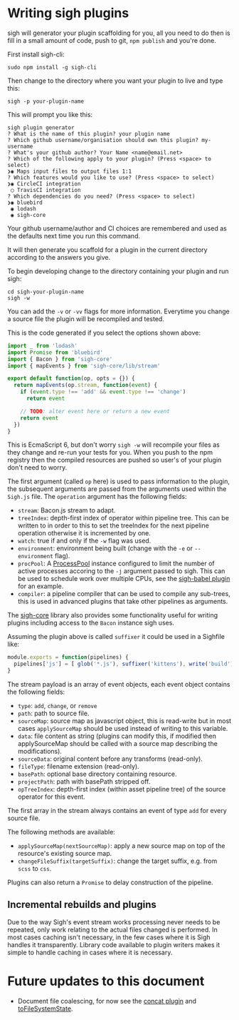 # Writing sigh plugins

sigh will generator your plugin scaffolding for you, all you need to do then is fill in a small amount of code, push to git, `npm publish` and you're done.

First install sigh-cli:
```
sudo npm install -g sigh-cli
```

Then change to the directory where you want your plugin to live and type this:
```
sigh -p your-plugin-name
```

This will prompt you like this:
```
sigh plugin generator
? What is the name of this plugin? your plugin name
? Which github username/organisation should own this plugin? my-username
? What's your github author? Your Name <name@email.net>
? Which of the following apply to your plugin? (Press <space> to select)
❯◉ Maps input files to output files 1:1
? Which features would you like to use? (Press <space> to select)
❯◉ CircleCI integration
 ◯ TravisCI integration
? Which dependencies do you need? (Press <space> to select)
❯◉ bluebird
 ◉ lodash
 ◉ sigh-core
```
Your github username/author and CI choices are remembered and used as the defaults next time you run this command.

It will then generate you scaffold for a plugin in the current directory according to the answers you give.

To begin developing change to the directory containing your plugin and run sigh:

```
cd sigh-your-plugin-name
sigh -w
```

You can add the `-v` or `-vv` flags for more information. Everytime you change a source file the plugin will be recompiled and tested.

This is the code generated if you select the options shown above:
```javascript
import _ from 'lodash'
import Promise from 'bluebird'
import { Bacon } from 'sigh-core'
import { mapEvents } from 'sigh-core/lib/stream'

export default function(op, opts = {}) {
  return mapEvents(op.stream, function(event) {
    if (event.type !== 'add' && event.type !== 'change')
      return event

    // TODO: alter event here or return a new event
    return event
  })
}
```
This is EcmaScript 6, but don't worry `sigh -w` will recompile your files as they change and re-run your tests for you. When you push to the npm registry then the compiled resources are pushed so user's of your plugin don't need to worry.

The first argument (called `op` here) is used to pass information to the plugin, the subsequent arguments are passed from the arguments used within the `Sigh.js` file. The `operation` argument has the following fields:

 * `stream`: Bacon.js stream to adapt.
 * `treeIndex`: depth-first index of operator within pipeline tree. This can be written to in order to this to set the treeIndex for the next pipeline operation otherwise it is incremented by one.
 * `watch`: true if and only if the `-w` flag was used.
 * `environment`: environment being built (change with the `-e` or `--environment` flag).
 * `procPool`: A [ProcessPool](https://github.com/ohjames/process-pool) instance configured to limit the number of active processes accoring to the `-j` argument passed to sigh. This can be used to schedule work over multiple CPUs, see the [sigh-babel plugin](https://github.com/sighjs/sigh-babel/blob/master/src/index.js) for an example.
 * `compiler`: a pipeline compiler that can be used to compile any sub-trees, this is used in advanced plugins that take other pipelines as arguments.

The [sigh-core](https://github.com/sighjs/sigh-core) library also provides some functionality useful for writing plugins including access to the `Bacon` instance sigh uses.

Assuming the plugin above is called `suffixer` it could be used in a Sighfile like:
```javascript
module.exports = function(pipelines) {
  pipelines['js'] = [ glob('*.js'), suffixer('kittens'), write('build') ]
}
```

The stream payload is an array of event objects, each event object contains the following fields:
  * `type`: `add`, `change`, or `remove`
  * `path`: path to source file.
  * `sourceMap`: source map as javascript object, this is read-write but in most cases `applySourceMap` should be used instead of writing to this variable.
  * `data`: file content as string (plugins can modify this, if modified then applySourceMap should be called with a source map describing the modifications).
  * `sourceData`: original content before any transforms (read-only).
  * `fileType`: filename extension (read-only).
  * `basePath`: optional base directory containing resource.
  * `projectPath`: path with basePath stripped off.
  * `opTreeIndex`: depth-first index (within asset pipeline tree) of the source operator for this event.

The first array in the stream always contains an event of type `add` for every source file.

The following methods are available:
  * `applySourceMap(nextSourceMap)`: apply a new source map on top of the resource's existing source map.
  * `changeFileSuffix(targetSuffix)`: change the target suffix, e.g. from `scss` to `css`.

Plugins can also return a `Promise` to delay construction of the pipeline.

## Incremental rebuilds and plugins

Due to the way Sigh's event stream works processing never needs to be repeated, only work relating to the actual files changed is performed. In most cases caching isn't necessary, in the few cases where it is Sigh handles it transparently. Library code available to plugin writers makes it simple to handle caching in cases where it is necessary.

# Future updates to this document
* Document file coalescing, for now see the [concat plugin](https://github.com/sighjs/sigh/blob/master/src/plugin/concat.js) and [toFileSystemState](https://github.com/sighjs/sigh-core/blob/master/src/stream.js).
